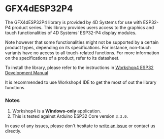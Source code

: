 # GFX4dESP32P4

The GFX4dESP32P4 library is provided by 4D Systems for use with ESP32-P4 product series. This library provides users access to the graphics and touch functionalities of 4D Systems' ESP32-P4 display modules.

Note however that some functionalities might not be supported by a certain product types, depending on its specifications. For instance, non-touch variants have no access to all touch-related functions. For more information on the specifications of a product, refer to its datasheet.

To install the library, please refer to the instructions in [Workshop4 ESP32 Development Manual](https://resources.4dsystems.com.au/manuals/workshop4/esp32/#install-via-library-manager)

It is recommended to use Workshop4 IDE to get the most of out the library functions.

### Notes

1.  Workshop4 is a **Windows-only** application.
2.  This is tested against Arduino ESP32 Core version `3.3.0`.

In case of any issues, please don't hesitate to [write an issue](https://github.com/4dsystems/GFX4dESP32/issues/new) or contact us directly.
